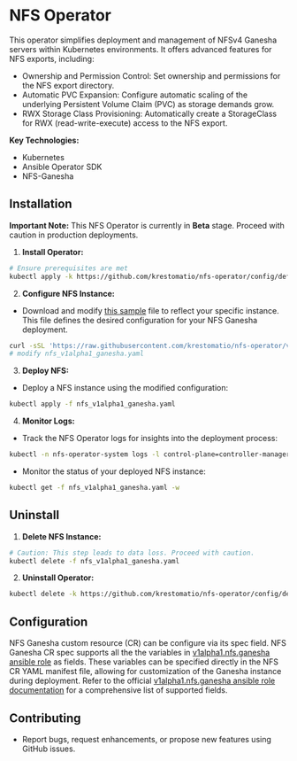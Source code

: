 # NFS Operator

This operator simplifies deployment and management of NFSv4 Ganesha servers within Kubernetes environments. It offers advanced features for NFS exports, including:

* Ownership and Permission Control: Set ownership and permissions for the NFS export directory.
* Automatic PVC Expansion: Configure automatic scaling of the underlying Persistent Volume Claim (PVC) as storage demands grow.
* RWX Storage Class Provisioning: Automatically create a StorageClass for RWX (read-write-execute) access to the NFS export.

**Key Technologies:**

* Kubernetes
* Ansible Operator SDK
* NFS-Ganesha

## Installation

**Important Note:** This NFS Operator is currently in **Beta** stage. Proceed with caution in production deployments.

1. **Install Operator:**
```bash
# Ensure prerequisites are met
kubectl apply -k https://github.com/krestomatio/nfs-operator/config/default?ref=v0.4.17
```

2. **Configure NFS Instance:**
- Download and modify [this sample](https://raw.githubusercontent.com/krestomatio/nfs-operator/v0.4.17/config/samples/nfs_v1alpha1_ganesha.yaml) file to reflect your specific instance. This file defines the desired configuration for your NFS Ganesha deployment.
```bash
curl -sSL 'https://raw.githubusercontent.com/krestomatio/nfs-operator/v0.4.17/config/samples/nfs_v1alpha1_ganesha.yaml' -o nfs_v1alpha1_ganesha.yaml
# modify nfs_v1alpha1_ganesha.yaml
```

3. **Deploy NFS:**
- Deploy a NFS instance using the modified configuration:
```bash
kubectl apply -f nfs_v1alpha1_ganesha.yaml
```

4. **Monitor Logs:**
- Track the NFS Operator logs for insights into the deployment process:
```bash
kubectl -n nfs-operator-system logs -l control-plane=controller-manager -c manager -f
```

- Monitor the status of your deployed NFS instance:
```bash
kubectl get -f nfs_v1alpha1_ganesha.yaml -w
```

## Uninstall

1. **Delete NFS Instance:**
```bash
# Caution: This step leads to data loss. Proceed with caution.
kubectl delete -f nfs_v1alpha1_ganesha.yaml
```

2. **Uninstall Operator:**
```bash
kubectl delete -k https://github.com/krestomatio/nfs-operator/config/default?ref=v0.4.17
```

## Configuration

NFS Ganesha custom resource (CR) can be configure via its spec field. NFS Ganesha CR spec supports all the the variables in [v1alpha1.nfs.ganesha ansible role](https://krestomatio.com/docs/ansible-collection-k8s/roles/v1alpha1.nfs.ganesha/defaults/main/ganesha) as fields. These variables can be specified directly in the NFS CR YAML manifest file, allowing for customization of the Ganesha instance during deployment. Refer to the official [v1alpha1.nfs.ganesha ansible role documentation](https://krestomatio.com/docs/ansible-collection-k8s/roles/v1alpha1.nfs.ganesha/) for a comprehensive list of supported fields.

## Contributing

* Report bugs, request enhancements, or propose new features using GitHub issues.
